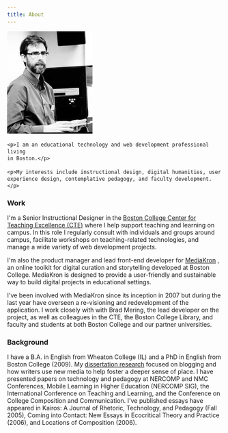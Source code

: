 ```yaml
---
title: About
---
```


<div class="about clearfix">
    <img src="img/about-photo.jpg" alt="title" class="img-left" />
    
    <p>I am an educational technology and web development professional living
    in Boston.</p>
    
    <p>My interests include instructional design, digital humanities, user
    experience design, contemplative pedagogy, and faculty development.</p>
</div>

### Work

I'm a Senior Instructional Designer in the [Boston College Center for Teaching Excellence (CTE)](http://www.bc.edu/offices/ides.html) where I help support teaching and learning on campus. In this role I regularly consult with individuals and groups around campus, facilitate workshops on teaching-related technologies, and manage a wide variety of web development projects.

I'm also the product manager and lead front-end developer for [MediaKron](http://mediakron.bc.edu/) , an online toolkit for digital curation and storytelling developed at Boston College. MediaKron is designed to provide a user-friendly and sustainable way to build digital projects in educational settings.

I've been involved with MediaKron since its inception in 2007 but during the last year have overseen a re-visioning and redevelopment of the application. I work closely with with Brad Mering, the lead developer on the project, as well as colleagues in the CTE, the Boston College Library, and faculty and students at both Boston College and our partner universities.

### Background

I have a B.A. in English from Wheaton College (IL) and a PhD in English from Boston College (2009). My [dissertation research](http://timlindgren.com/placeblogging.html) focused on blogging and how writers use new media to help foster a deeper sense of place. I have presented papers on technology and pedagogy at NERCOMP and NMC Conferences, Mobile Learning in Higher Education (NERCOMP SIG), the International Conference on Teaching and Learning, and the Conference on College Composition and Communication. I've published essays have appeared in Kairos: A Journal of Rhetoric, Technology, and Pedagogy (Fall 2005), Coming into Contact: New Essays in Ecocritical Theory and Practice (2006), and Locations of Composition (2006).

